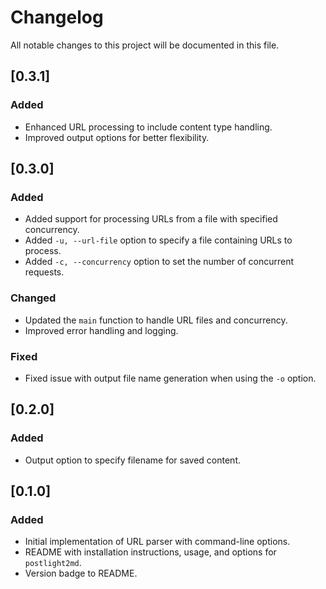 # Changelog

All notable changes to this project will be documented in this file.

## [0.3.1]

### Added

- Enhanced URL processing to include content type handling.
- Improved output options for better flexibility.

## [0.3.0]

### Added

- Added support for processing URLs from a file with specified concurrency.
- Added `-u, --url-file` option to specify a file containing URLs to process.
- Added `-c, --concurrency` option to set the number of concurrent requests.

### Changed

- Updated the `main` function to handle URL files and concurrency.
- Improved error handling and logging.

### Fixed

- Fixed issue with output file name generation when using the `-o` option.

## [0.2.0]

### Added

- Output option to specify filename for saved content.

## [0.1.0]

### Added

- Initial implementation of URL parser with command-line options.
- README with installation instructions, usage, and options for `postlight2md`.
- Version badge to README.
